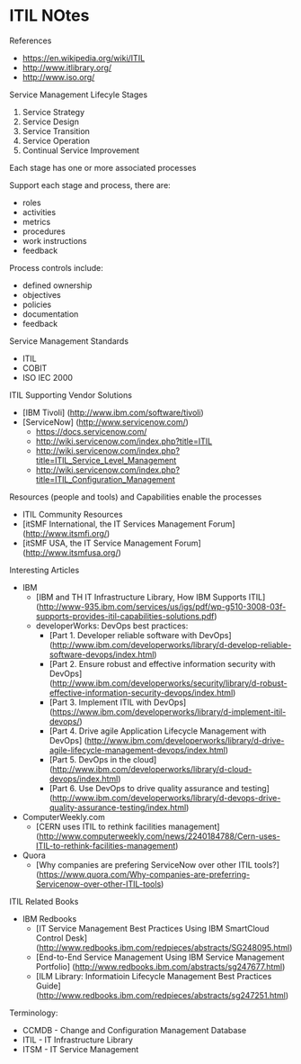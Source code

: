 ITIL NOtes
====

References
* https://en.wikipedia.org/wiki/ITIL
* http://www.itlibrary.org/
* http://www.iso.org/


Service Management Lifecyle Stages  
1. Service Strategy  
2. Service Design  
3. Service Transition  
4. Service Operation  
5. Continual Service Improvement  

Each stage has one or more associated processes

Support each stage and process, there are:
* roles
* activities
* metrics
* procedures
* work instructions
* feedback

Process controls include:
* defined ownership
* objectives
* policies
* documentation
* feedback


Service Management Standards
* ITIL
* COBIT
* ISO IEC 2000



ITIL Supporting Vendor Solutions
* [IBM Tivoli] (http://www.ibm.com/software/tivoli)
* [ServiceNow] (http://www.servicenow.com/)
	* https://docs.servicenow.com/ 
	* http://wiki.servicenow.com/index.php?title=ITIL
	* http://wiki.servicenow.com/index.php?title=ITIL_Service_Level_Management
	* http://wiki.servicenow.com/index.php?title=ITIL_Configuration_Management



Resources (people and tools) and Capabilities enable the processes
* ITIL Community Resources
* [itSMF International, the IT Services Management Forum] (http://www.itsmfi.org/)
* [itSMF USA, the IT Service Management Forum] (http://www.itsmfusa.org/)


Interesting Articles
* IBM
	* [IBM and TH IT Infrastructure Library, How IBM Supports ITIL] (http://www-935.ibm.com/services/us/igs/pdf/wp-g510-3008-03f-supports-provides-itil-capabilities-solutions.pdf)
	* developerWorks: DevOps best practices:
		* [Part 1. Developer reliable software with DevOps] (http://www.ibm.com/developerworks/library/d-develop-reliable-software-devops/index.html)
		* [Part 2. Ensure robust and effective information security with DevOps] (http://www.ibm.com/developerworks/security/library/d-robust-effective-information-security-devops/index.html)
		* [Part 3. Implement ITIL with DevOps] (https://www.ibm.com/developerworks/library/d-implement-itil-devops/)
		* [Part 4. Drive agile Application Lifecycle Management with DevOps] (http://www.ibm.com/developerworks/library/d-drive-agile-lifecycle-management-devops/index.html)
		* [Part 5. DevOps in the cloud] (http://www.ibm.com/developerworks/library/d-cloud-devops/index.html)
		* [Part 6. Use DevOps to drive quality assurance and testing] (http://www.ibm.com/developerworks/library/d-devops-drive-quality-assurance-testing/index.html)
* ComputerWeekly.com
	* [CERN uses ITIL to rethink facilities management] (http://www.computerweekly.com/news/2240184788/Cern-uses-ITIL-to-rethink-facilities-management)
* Quora
	* [Why companies are prefering ServiceNow over other ITIL tools?] (https://www.quora.com/Why-companies-are-preferring-Servicenow-over-other-ITIL-tools)



ITIL Related Books
* IBM Redbooks
	* [IT Service Management Best Practices Using IBM SmartCloud Control Desk] (http://www.redbooks.ibm.com/redpieces/abstracts/SG248095.html)
	* [End-to-End Service Management Using IBM Service Management Portfolio] (http://www.redbooks.ibm.com/abstracts/sg247677.html)
	* [ILM Library: Informatioin Lifecycle Management Best Practices Guide] (http://www.redbooks.ibm.com/redpieces/abstracts/sg247251.html)



Terminology:
* CCMDB	- Change and Configuration Management Database
* ITIL	- IT Infrastructure Library
* ITSM	- IT Service Management

